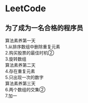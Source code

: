 # LeetCode
## 为了成为一名合格的程序员
算法素养第一天<br/>
1.从排序数组中删除重复元素<br/>
2.购买股票的最佳时机②<br/>
3.旋转数组<br/>
算法素养第二天<br/>
4.存在重复元素<br/>
5.只出现一次的数字<br/>
算法素养第三天<br/>
6.两个数组的交集②<br/>
7.加一<br/>
